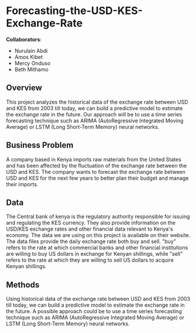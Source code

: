 # Forecasting-the-USD-KES-Exchange-Rate

**Collaborators**: 
* Nurulain Abdi
* Amos Kibet
* Mercy Onduso
* Beth Mithamo 

## Overview

This project analyzes the historical data of the exchange rate between USD and KES from 2003 till today, we can build a predictive model to estimate the exchange rate in the future. Our approach will be to use a time series forecasting technique such as ARIMA (AutoRegressive Integrated Moving Average) or LSTM (Long Short-Term Memory) neural networks.

## Business Problem

A company based in Kenya imports raw materials from the United States and has been affected by the fluctuation of the exchange rate between the USD and KES. The company wants to forecast the exchange rate between USD and KES for the next few years to better plan their budget and manage their imports.

## Data

The Central bank of kenya is the regulatory authority responsible for issuing and regulating the KES currency. They also provide information on the USD/KES exchange rates and other financial data relevant to Kenya's economy. The data we are using on this project is available on their website.
The data files provide the daily exchange rate both buy and sell. 
"buy" refers to the rate at which commercial banks and other financial institutions are willing to buy US dollars in exchange for Kenyan shillings, while "sell" refers to the rate at which they are willing to sell US dollars to acquire Kenyan shillings.

## Methods

Using historical data of the exchange rate between USD and KES from 2003 till today, we can build a predictive model to estimate the exchange rate in the future. A possible approach could be to use a time series forecasting technique such as ARIMA (AutoRegressive Integrated Moving Average) or LSTM (Long Short-Term Memory) neural networks.
